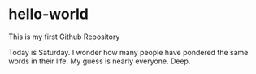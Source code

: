 # hello-world
This is my first Github Repository

Today is Saturday.  I wonder how many people have pondered the same words in their life.  My guess is nearly everyone.  Deep.

